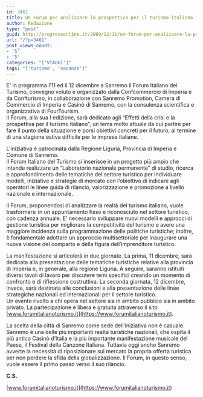 ```yaml
---
id: 3461
title: Un Forum per analizzare la prospettiva per il turismo italiano
author: Redazione
type: "post"
guid: http://progressonline.it/2009/12/11/un-forum-per-analizzare-la-prospettiva-per-il-turismo-italiano/
url: "/?p=3461"
post_views_count:
- '5'
- '5'
categories: "['VIAGGI']"
tags: "['turismo', 'vacanze']"
---
```


E’ in programma l’11 ed il 12 dicembre a Sanremo il Forum Italiano del Turismo, convegno voluto e organizzato dalla Confcommercio di Imperia e da Confturismo, in collaborazione con Sanremo Promotion, Camera di Commercio di Imperia e Casinò di Sanremo, con la consulenza scientifica e organizzativa di FourTourism.  
Il Forum, alla sua I edizione, sarà dedicato agli “Effetti della crisi e la prospettiva per il turismo italiano”, un tema molto attuale da cui partire per fare il punto della situazione e porsi obiettivi concreti per il futuro, al termine di una stagione estiva difficile per le imprese italiane.

L’iniziativa è patrocinata dalla Regione Liguria, Provincia di Imperia e Comune di Sanremo.  
Il Forum Italiano del Turismo si inserisce in un progetto più ampio che intende realizzare un “Laboratorio nazionale permanente” di studio, ricerca e approfondimento delle tematiche del settore turistico per individuare modelli, iniziative e strategie di mercato con l’obiettivo di indicare agli operatori le linee guida di rilancio, valorizzazione e promozione a livello nazionale e internazionale.

Il Forum, proponendosi di analizzare la realtà del turismo italiano, vuole trasformarsi in un appuntamento fisso e riconosciuto nel settore turistico, con cadenza annuale. E’ necessario sviluppare nuovi modelli e approcci di gestione turistica per migliorare la competitività del turismo e avere una maggiore incidenza sulla programmazione delle politiche turistiche; inoltre, è fondamentale adottare un approccio multisettoriale per inaugurare una nuova visione del comparto e della figura dell’imprenditore turistico.

La manifestazione si articolerà in due giornate. La prima, 11 dicembre, sarà dedicata alla presentazione delle tematiche turistiche relative alla provincia di Imperia e, in generale, alla regione Liguria. A seguire, saranno istituiti diversi tavoli di lavoro per discutere temi specifici creando un momento di confronto e di riflessione costruttiva. La seconda giornata, 12 dicembre, invece, sarà destinata alle conclusioni e alla presentazione delle linee strategiche nazionali ed internazionali per il settore turistico.  
Un evento rivolto a chi opera nel settore sia in ambito pubblico sia in ambito privato. La partecipazione è libera e gratuita attraverso il sito [www.forumitalianoturismo.it](https://www.forumitalianoturismo.it).

La scelta della città di Sanremo come sede dell’iniziativa non è casuale. Sanremo è una delle più importanti realtà turistiche nazionali, che ospita il più antico Casinò d’Italia e la più importante manifestazione musicale del Paese, il Festival della Canzone Italiana. Tuttavia oggi anche Sanremo avverte la necessità di riposizionare sul mercato la propria offerta turistica per non perdere la sfida della globalizzazione. Il Forum, in questo senso, vuole essere il primo passo verso il suo rilancio.

**C.S.**

[www.forumitalianoturismo.it](https://www.forumitalianoturismo.it)